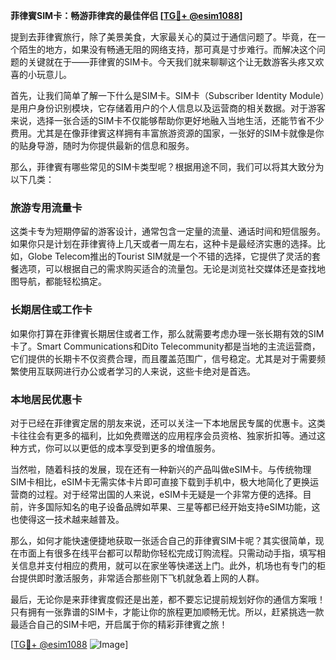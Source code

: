 **菲律賓SIM卡：畅游菲律宾的最佳伴侣 [[TG💪+ @esim1088](https://t.me/s/esim1088)]**

提到去菲律賓旅行，除了美景美食，大家最关心的莫过于通信问题了。毕竟，在一个陌生的地方，如果没有畅通无阻的网络支持，那可真是寸步难行。而解决这个问题的关键就在于——菲律賓的SIM卡。今天我们就来聊聊这个让无数游客头疼又欢喜的小玩意儿。

首先，让我们简单了解一下什么是SIM卡。SIM卡（Subscriber Identity Module）是用户身份识别模块，它存储着用户的个人信息以及运营商的相关数据。对于游客来说，选择一张合适的SIM卡不仅能够帮助你更好地融入当地生活，还能节省不少费用。尤其是在像菲律賓这样拥有丰富旅游资源的国家，一张好的SIM卡就像是你的贴身导游，随时为你提供最新的信息和服务。

那么，菲律賓有哪些常见的SIM卡类型呢？根据用途不同，我们可以将其大致分为以下几类：

### **旅游专用流量卡**
这类卡专为短期停留的游客设计，通常包含一定量的流量、通话时间和短信服务。如果你只是计划在菲律賓待上几天或者一周左右，这种卡是最经济实惠的选择。比如，Globe Telecom推出的Tourist SIM就是一个不错的选择，它提供了灵活的套餐选项，可以根据自己的需求购买适合的流量包。无论是浏览社交媒体还是查找地图导航，都能轻松搞定。

### **长期居住或工作卡**
如果你打算在菲律賓长期居住或者工作，那么就需要考虑办理一张长期有效的SIM卡了。Smart Communications和Dito Telecommunity都是当地的主流运营商，它们提供的长期卡不仅资费合理，而且覆盖范围广，信号稳定。尤其是对于需要频繁使用互联网进行办公或者学习的人来说，这些卡绝对是首选。

### **本地居民优惠卡**
对于已经在菲律賓定居的朋友来说，还可以关注一下本地居民专属的优惠卡。这类卡往往会有更多的福利，比如免费赠送的应用程序会员资格、独家折扣等。通过这种方式，你可以以更低的成本享受到更多的增值服务。

当然啦，随着科技的发展，现在还有一种新兴的产品叫做eSIM卡。与传统物理SIM卡相比，eSIM卡无需实体卡片即可直接下载到手机中，极大地简化了更换运营商的过程。对于经常出国的人来说，eSIM卡无疑是一个非常方便的选择。目前，许多国际知名的电子设备品牌如苹果、三星等都已经开始支持eSIM功能，这也使得这一技术越来越普及。

那么，如何才能快速便捷地获取一张适合自己的菲律賓SIM卡呢？其实很简单，现在市面上有很多在线平台都可以帮助你轻松完成订购流程。只需动动手指，填写相关信息并支付相应的费用，就可以在家坐等快递送上门。此外，机场也有专门的柜台提供即时激活服务，非常适合那些刚下飞机就急着上网的人群。

最后，无论你是来菲律賓度假还是出差，都不要忘记提前规划好你的通信方案哦！只有拥有一张靠谱的SIM卡，才能让你的旅程更加顺畅无忧。所以，赶紧挑选一款最适合自己的SIM卡吧，开启属于你的精彩菲律賓之旅！

[[TG💪+ @esim1088](https://t.me/s/esim1088) ![Image](https://i.postimg.cc/4NQfJmqS/Snipaste-2025-05-13-00-14-12.png)]